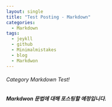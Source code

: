 ```yaml
---
layout: single
title: "Test Posting - Markdown"
categories:
  - Markdown
tags:
  - jeykll
  - github
  - Minimalmistakes
  - blog
  - Markdwon
---
```


###### Category Markdown Test!

##### Markdwon 문법에 대해 포스팅할 예정입니다.
